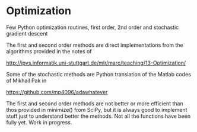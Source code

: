 # Optimization
Few Python optimization routines, first order, 2nd order and stochastic gradient descent

The first and second order methods are direct implementations from the algorithms provided in the notes of

http://ipvs.informatik.uni-stuttgart.de/mlr/marc/teaching/13-Optimization/

Some of the stochastic methods are Python translation of the Matlab codes of Mikhail Pak in

https://github.com/mp4096/adawhatever

The first and second order methods are not better or more efficient than thos provided in minimize() from SciPy, but it is always good to implement stuff just to understand better the methods. Not all the functions have been fully yet. Work in progress.


